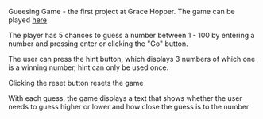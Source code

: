 <!DOCTYPE html>
<html lang="en">
  <head>
    


Gueesing Game - the first project at Grace Hopper. 
The game can be played <a href="https://ketevann.github.io/GuessingGame3/">here</a>


<p>The player has 5 chances to guess a number between 1 - 100 by entering a number and pressing enter or clicking the "Go" button.</p>
<p>The user can press the hint button, which displays 3 numbers of which one is a winning number, hint can only be used once.</p>
<p>Clicking the reset button resets the game</p>
<p>With each guess, the game displays a text that shows whether the user needs to guess higher or lower and how close the guess is to the number</p>



</head>
</html>
